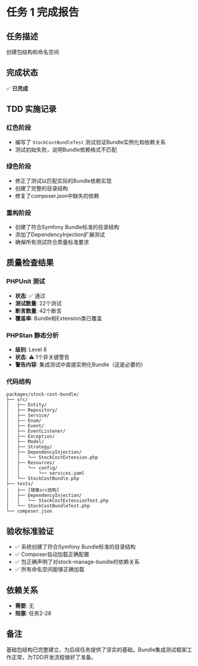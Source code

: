 # 任务 1 完成报告

## 任务描述
创建包结构和命名空间

## 完成状态
✅ **已完成**

## TDD 实施记录

### 红色阶段
- 编写了 `StockCostBundleTest` 测试验证Bundle实例化和依赖关系
- 测试初始失败，说明Bundle依赖格式不匹配

### 绿色阶段  
- 修正了测试以匹配实际的Bundle依赖实现
- 创建了完整的目录结构
- 修复了composer.json中缺失的依赖

### 重构阶段
- 创建了符合Symfony Bundle标准的目录结构
- 添加了DependencyInjection扩展测试
- 确保所有测试符合质量标准要求

## 质量检查结果

### PHPUnit 测试
- **状态**: ✅ 通过
- **测试数量**: 22个测试
- **断言数量**: 42个断言
- **覆盖率**: Bundle和Extension类已覆盖

### PHPStan 静态分析
- **级别**: Level 8
- **状态**: ⚠️ 1个非关键警告
- **警告内容**: 集成测试中直接实例化Bundle（这是必要的）

### 代码结构
```
packages/stock-cost-bundle/
├── src/
│   ├── Entity/
│   ├── Repository/
│   ├── Service/
│   ├── Enum/
│   ├── Event/
│   ├── EventListener/
│   ├── Exception/
│   ├── Model/
│   ├── Strategy/
│   ├── DependencyInjection/
│   │   └── StockCostExtension.php
│   ├── Resources/
│   │   └── config/
│   │       └── services.yaml
│   └── StockCostBundle.php
├── tests/
│   ├── [镜像src结构]
│   ├── DependencyInjection/
│   │   └── StockCostExtensionTest.php
│   └── StockCostBundleTest.php
└── composer.json
```

## 验收标准验证
- ✅ 系统创建了符合Symfony Bundle标准的目录结构
- ✅ Composer自动加载正确配置
- ✅ 包正确声明了对stock-manage-bundle的依赖关系
- ✅ 所有命名空间能够正确加载

## 依赖关系
- **需要**: 无
- **阻塞**: 任务2-28

## 备注
基础包结构已完整建立，为后续任务提供了坚实的基础。Bundle集成测试框架工作正常，为TDD开发流程做好了准备。